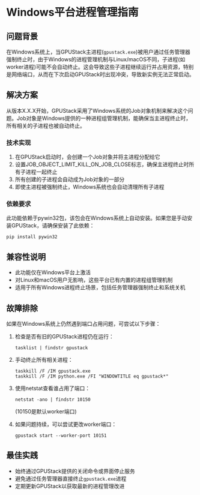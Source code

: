 # Windows平台进程管理指南

## 问题背景

在Windows系统上，当GPUStack主进程(`gpustack.exe`)被用户通过任务管理器强制终止时，由于Windows的进程管理机制与Linux/macOS不同，子进程(如worker进程)可能不会自动终止。这会导致这些子进程继续运行并占用资源，特别是网络端口，从而在下次启动GPUStack时出现冲突，导致新实例无法正常启动。

## 解决方案

从版本X.X.X开始，GPUStack采用了Windows系统的Job对象机制来解决这个问题。Job对象是Windows提供的一种进程组管理机制，能确保当主进程终止时，所有相关的子进程也被自动终止。

### 技术实现

1. 在GPUStack启动时，会创建一个Job对象并将主进程分配给它
2. 设置JOB_OBJECT_LIMIT_KILL_ON_JOB_CLOSE标志，确保主进程终止时所有子进程一起终止
3. 所有创建的子进程会自动成为Job对象的一部分
4. 即使主进程被强制终止，Windows系统也会自动清理所有子进程

### 依赖要求

此功能依赖于pywin32包，该包会在Windows系统上自动安装。如果您是手动安装GPUStack，请确保安装了此依赖：

```
pip install pywin32
```

## 兼容性说明

- 此功能仅在Windows平台上激活
- 对Linux和macOS用户无影响，这些平台已有内置的进程组管理机制
- 适用于所有Windows进程终止场景，包括任务管理器强制终止和系统关机

## 故障排除

如果在Windows系统上仍然遇到端口占用问题，可尝试以下步骤：

1. 检查是否有旧的GPUStack进程仍在运行：
   ```
   tasklist | findstr gpustack
   ```

2. 手动终止所有相关进程：
   ```
   taskkill /F /IM gpustack.exe
   taskkill /F /IM python.exe /FI "WINDOWTITLE eq gpustack*"
   ```

3. 使用netstat查看谁占用了端口：
   ```
   netstat -ano | findstr 10150
   ```
   (10150是默认worker端口)

4. 如果问题持续，可以尝试更改worker端口：
   ```
   gpustack start --worker-port 10151
   ```

## 最佳实践

- 始终通过GPUStack提供的关闭命令或界面停止服务
- 避免通过任务管理器直接终止`gpustack.exe`进程
- 定期更新GPUStack以获取最新的进程管理改进
